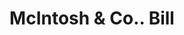 ---
doi: 10.7916/D8RZ0Q23
date_other: '1880'
date_other_textual: 1880-1889
form: printed ephemera
genre:
- Invoices
name:
- McIntosh & Co.
object_in_context_url: https://biggert.cul.columbia.edu/items/view/ave_biggert_00511
subject_hierarchical_geographic:
- Springfield, Massachusetts, United States
subject_name:
- McIntosh & Co.
title: McIntosh & Co.. Bill
sort_title: McIntosh & Co.. Bill
call_number: ave_biggert_00511
coordinates:
- 42.112411,-72.547455
pid: ave_biggert_00511
identifiers: ave_biggert_00511
thumbnail: https://derivativo-3.library.columbia.edu/iiif/2/ldpd:343796/full/!256,256/0/native.jpg
permalink: /biggert/ave_biggert_00511/
layout: iiif-image-page
---